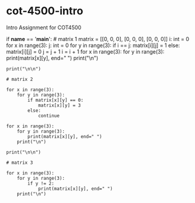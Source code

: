 # cot-4500-intro
Intro Assignment for COT4500



if __name__ == '__main__':
    # matrix 1
    matrix = [[0, 0, 0], [0, 0, 0], [0, 0, 0]]
    i: int = 0
    for x in range(3):
        j: int = 0
        for y in range(3):
            if i == j:
                matrix[i][j] = 1
            else:
                matrix[i][j] = 0
            j = j + 1
        i = i + 1
    for x in range(3):
        for y in range(3):
            print(matrix[x][y], end=" ")
        print("\n")

    print("\n\n")

    # matrix 2

    for x in range(3):
        for y in range(3):
            if matrix[x][y] == 0:
                matrix[x][y] = 3
            else:
                continue

    for x in range(3):
        for y in range(3):
            print(matrix[x][y], end=" ")
        print("\n")

    print("\n\n")
    
    # matrix 3

    for x in range(3):
        for y in range(3):
            if y != 2:
                print(matrix[x][y], end=" ")
        print("\n")

